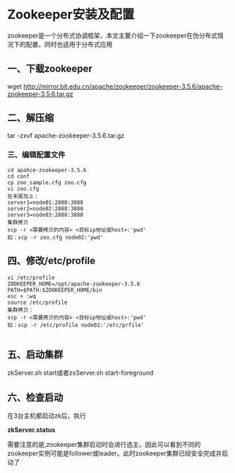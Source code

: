 # Zookeeper安装及配置

zookeeper是一个分布式协调框架，本文主要介绍一下zookeeper在伪分布式情况下的配置，同时也适用于分布式应用

## 一、下载zookeeper

wget http://mirror.bit.edu.cn/apache/zookeeper/zookeeper-3.5.6/apache-zookeeper-3.5.6.tar.gz



## 二、解压缩

tar -zxvf apache-zookeeper-3.5.6.tar.gz



### 三、编辑配置文件

```
cd apahce-zookeeper-3.5.6
cd conf
cp zoo_sample.cfg zoo.cfg
vi zoo.cfg
在末尾加上：
server1=node01:2888:3888
server2=node02:2888:3888
server3=node03:2888:3888
集群拷贝
scp -r <需要拷贝的内容> <目标ip地址或host>:'pwd'
如：scp -r zoo.cfg node02:'pwd'
```



## 四、修改/etc/profile

```
vi /etc/profile
ZOOKEEPER_HOME=/opt/apache-zookeeper-3.5.6
PATH=$PATH:$ZOOKEEPER_HOME/bin
esc + :wq
source /etc/profile
集群拷贝：
scp -r <需要拷贝的内容> <目标ip地址或host>:'pwd'
如：scp -r /etc/profile node02:'/etc/prfile'


```



## 五、启动集群

zkServer.sh start或者zsServer.sh start-foreground



## 六、检查启动

在3台主机都启动zk后，执行

**zkServer.status**

需要注意的是,zookeeper集群启动时会进行选主，因此可以看到不同的zookeeper实例可能是follower或leader。此时zookeeper集群已经安全完成并启动了